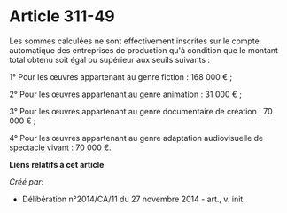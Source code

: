 # Article 311-49

Les sommes calculées ne sont effectivement inscrites sur le compte automatique des entreprises de production qu'à condition
que le montant total obtenu soit égal ou supérieur aux seuils suivants : 

1° Pour les œuvres appartenant au genre fiction : 168 000 € ; 

2° Pour les œuvres appartenant au genre animation : 31 000 € ; 

3° Pour les œuvres appartenant au genre documentaire de création : 70 000 € ; 

4° Pour les œuvres appartenant au genre adaptation audiovisuelle de spectacle vivant : 70 000 €.

**Liens relatifs à cet article**

_Créé par_:

  - Délibération n°2014/CA/11 du 27 novembre 2014 - art., v. init.
